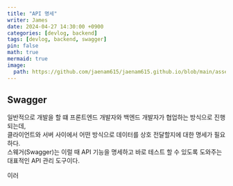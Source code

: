 ```yaml
---
title: "API 명세"
writer: James
date: 2024-04-27 14:30:00 +0900
categories: [devlog, backend]
tags: [devlog, backend, swagger]
pin: false
math: true
mermaid: true
image:
  path: https://github.com/jaenam615/jaenam615.github.io/blob/main/assets/img/jungle/pintos-kaist-threads.png?raw=true
---
```


<!-- ##

일반적으로 서버 개발자가 서비스를 위한 서버 API를 구현을 하면 클라이언트 개발자에게 어떤 방식으로 서버로 정보를 전달할지 알려주어야 한다.    -->

## Swagger

일반적으로 개발을 할 떄 프론트엔드 개발자와 백엔드 개발자가 협업하는 방식으로 진행되는데,  
클라이언트와 서버 사이에서 어떤 방식으로 데이터를 상호 전달할지에 대한 명세가 필요하다.  
스웨거(Swagger)는 이럴 때 API 기능을 명세하고 바로 테스트 할 수 있도록 도와주는 대표적인 API 관리 도구이다.

이러
